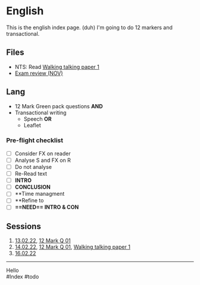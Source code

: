 # English
This is the english index page. (duh)
I'm going to do 12 markers and transactional.


## Files
* NTS: Read [Walking talking paper 1](Walking%20talking%20paper%201.md)
* [Exam review (NOV)](Pasted%20image%2020220216130954.png)

## Lang
* 12 Mark Green pack questions **AND**
* Transactional writing
	* Speech **OR**
	* Leaflet

### Pre-flight checklist 
- [ ] Consider FX on reader
- [ ] Analyse S and FX on R
- [ ] Do not analyse
- [ ] Re-Read text
- [ ] **INTRO**
- [ ] **CONCLUSION**
- [ ] **Time managment
- [ ] **Refine to
- [ ] **==NEED== INTRO & CON**

## Sessions
1. [13.02.22](13.02.22.md), [12 Mark Q 01](12%20Mark%20Q%2001.md)
2. [14.02.22](14.02.22.md), [12 Mark Q 01](12%20Mark%20Q%2001.md), [Walking talking paper 1](Walking%20talking%20paper%201.md)
3. [16.02.22](16.02.22.md)

----
Hello  
#Index #todo